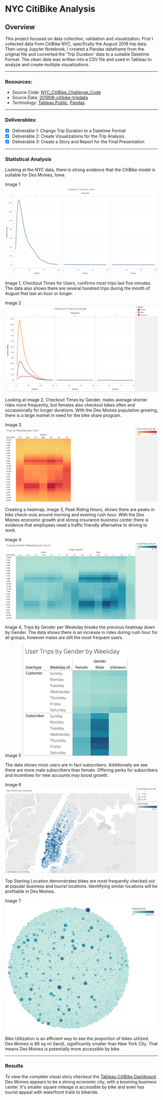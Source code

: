 # NYC CitiBike Analysis 

## Overview
This project focused on data collection, validation and visualization. First I collected data from CitiBike NYC, specfically the August 2019 trip data. Then using Jupyter Notebook, I created a Pandas dataframe from the original file and converted the 'Trip Duration' data to a suitable Datetime Format. The clean data was written into a CSV file and used in Tableau to analyze and create multiple visualizations. 

------
### Resources:
* Source Code: [NYC_CitiBike_Challenge_Code](NYC_CitiBike_Challenge_Starter_Code.ipynb)
* Source Data: [201908-citibike-tripdata](https://s3.amazonaws.com/tripdata/201908-citibike-tripdata.csv.zip)
* Technology: [Tableau Public](https://public.tableau.com/app/discover), [Pandas](https://pandas.pydata.org/docs/index.html)

---
### Deliverables:
- [x] Deliverable 1: Change Trip Duration to a Datetime Format
- [x] Deliverable 2: Create Visualizations for the Trip Analysis
- [x] Deliverable 3: Create a Story and Report for the Final Presentation

---
### Statistical Analysis
Looking at the NYC data, there is strong evidence that the CitiBike model is suitable for Des Moines, Iowa.  

Image 1 ![Checkout Times for Users](https://github.com/caseygomez/bikesharing/blob/main/Visuals/CheckoutTime:Users.png)

Image 1, Checkout Times for Users, confirms most trips last five minutes. The data also shows there are several hundred trips during the month of August that last an hour or longer.  

Image 2 ![Checkout Times by Gender](https://github.com/caseygomez/bikesharing/blob/main/Visuals/CheckoutTime:Gender.png)

Looking at image 2, Checkout Times by Gender, males average shorter rides more frequently, but females also checkout bikes often and occassionally for longer durations. With the Des Moines population growing, there is a large market in need for the bike share program. 

Image 3 ![Trips by Weekday per Hour](https://github.com/caseygomez/bikesharing/blob/main/Visuals/Weekday:Hour.png)

Creating a heatmap, image 3, Peak Riding Hours, shows there are peaks in bike check-outs around morning and evening rush hour. With the Des Moines economic growth and strong insurance business center there is evidence that employees need a traffic friendly afternative to driving to work. 

Image 4 ![Trips by Gender per Weekday](https://github.com/caseygomez/bikesharing/blob/main/Visuals/Gender:Weekday:Hour.png)

Image 4, Trips by Gender per Weekday breaks the previous heatmap down by Gender. The data shows there is an increase in rides during rush hour for all groups, however males are still the most frequent users. 

Image 5 
![User Trips by Gender](https://github.com/caseygomez/bikesharing/blob/main/Visuals/User:Gender:Weekday.png)

The data shows most users are in fact subscribers. Additionally we see there are more male subscribers than female. Offering perks for subscribers and incentives for new accounts may boost growth. 

Image 6 ![Top Starting Location](https://github.com/caseygomez/bikesharing/blob/main/Visuals/StartingLocation.png) 

Top Starting Location demonstrates bikes are most frequently checked out at popular business and tourist locations. Identifying similar locations will be profitable in Des Moines. 

Image 7 ![Bike Utilization](https://github.com/caseygomez/bikesharing/blob/main/Visuals/BikeUtilization.png)

Bike Utilization is an efficient way to see the proportion of bikes utilized. Des Moines is 88 sq mi (land), significantly smaller than New York City. That means Des Moines is potentially more accessible by bike.

---
### Results
To view the complete visual story checkout the [Tableau CitiBike Dashboard](https://public.tableau.com/views/NYCCitibikeAnalysis_16710565441080/NYCCitibikeAnalysis?:language=en-US&:display_count=n&:origin=viz_share_link). Des Moines appears to be a strong economic city, with a booming business center. It's smaller square mileage is accessible by bike and even has tourist appeal with waterfront trails to bikeride. 
